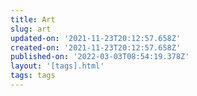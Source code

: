 ```yaml
---
title: Art
slug: art
updated-on: '2021-11-23T20:12:57.658Z'
created-on: '2021-11-23T20:12:57.658Z'
published-on: '2022-03-03T08:54:19.378Z'
layout: '[tags].html'
tags: tags
---
```



